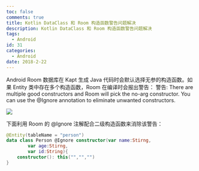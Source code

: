 ```yaml
---
toc: false
comments: true
title: Kotlin DataClass 和 Room 构造函数警告问题解决
description: Kotlin DataClass 和 Room 构造函数警告问题解决
tags:
  - Android
id: 31
categories:
  - Android
date: 2018-2-22
---
```


Android Room 数据库在 Kapt 生成 Java 代码时会默认选择无参的构造函数。如果 Entity 类中存在多个构造函数，Room 在编译时会报出警告：
警告: There are multiple good constructors and Room will pick the no-arg constructor. You can use the @Ignore annotation to eliminate unwanted constructors.

![](http://7xrysc.com1.z0.glb.clouddn.com/RoomConstructorsWarnming.png)	

下面利用 Room 的 @Ignore 注解配合二级构造函数来消除该警告：

```kotlin
@Entity(tableName = "person")
data class Person @Ignore constructor(var name:Stirng,
		var age:Stirng,
		var id:String){
	constructor(): this("","","")
}
```